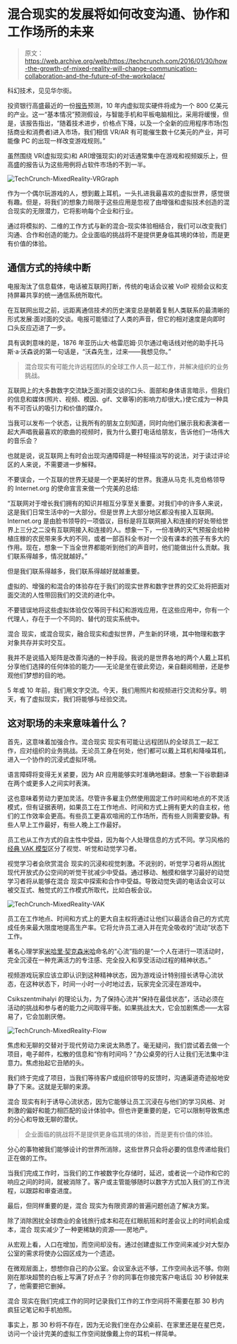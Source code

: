 # 混合现实的发展将如何改变沟通、协作和工作场所的未来

> 原文：<https://web.archive.org/web/https://techcrunch.com/2016/01/30/how-the-growth-of-mixed-reality-will-change-communication-collaboration-and-the-future-of-the-workplace/>

科幻技术，见见华尔街。

投资银行高盛最近的一份[报告](https://web.archive.org/web/20230228195120/http://www.bloomberg.com/news/articles/2016-01-13/goldman-sachs-has-four-charts-showing-the-huge-potential-in-virtual-and-augmented-reality)预测，10 年内虚拟现实硬件将成为一个 800 亿美元的产业。这一“基本情况”预测假设，与智能手机和平板电脑相比，采用将缓慢，但是，该报告指出，“随着技术进步，价格点下降，以及一个全新的应用程序市场(包括商业和消费者)进入市场，我们相信 VR/AR 有可能催生数十亿美元的产业，并可能像 PC 的出现一样改变游戏规则。”

虽然围绕 VR(虚拟现实)和 AR(增强现实)的对话通常集中在游戏和视频娱乐上，但高盛的报告认为这些用例将占软件市场的不到一半。

![TechCrunch-MixedReality-VRGraph](img/ceafb506364acc99e00c4870391abdbd.png)

作为一个偶尔玩游戏的人，想到戴上耳机，一头扎进我最喜欢的虚拟世界，感觉很有趣。但是，将我们的想象力局限于这些应用是忽视了由增强和虚拟技术创造的混合现实的无限潜力，它将影响每个企业和行业。

通过将模拟的、二维的工作方式与新的混合–现实体验相结合，我们可以改变我们沟通、合作和创造的能力。企业面临的挑战将不是提供更身临其境的体验，而是更有价值的体验。

## 通信方式的持续中断

电报淘汰了信息载体，电话被互联网打断，传统的电话会议被 VoIP 视频会议和支持屏幕共享的统一通信系统所取代。

在互联网出现之前，远距离通信技术的历史演变总是朝着复制人类联系的最清晰的形式发展:面对面的交谈。电报可能错过了人类的声音，但它的相对速度是向即时口头反应迈进了一步。

具有讽刺意味的是，1876 年亚历山大·格雷厄姆·贝尔通过电话线对他的助手托马斯·a·沃森说的第一句话是，“沃森先生，过来——我想见你。”

> 混合现实有可能允许远程团队的全球工作人员一起工作，并解决组织的业务挑战。

互联网上的大多数数字交流缺乏面对面交谈的口头、面部和身体语言暗示，但我们的信息和媒体(照片、视频、模因、gif、文章等)的影响力却很大。)使它成为一种具有不可否认的吸引力和价值的媒介。

当我可以发布一个状态，让我所有的朋友立刻知道，同时向他们展示我和表演者一起大声唱我最喜欢的歌曲的视频时，我为什么要打电话给朋友，告诉他们一场伟大的音乐会？

也就是说，说互联网上有时会出现沟通障碍是一种轻描淡写的说法，对于读过评论区的人来说，不需要进一步解释。

不要误会，一个互联的世界无疑是一个更美好的世界。我遵从马克·扎克伯格领导的 Internet.org 的使命宣言来做一个完美的总结:

“互联网对于增长我们拥有的知识并相互分享至关重要。对我们中的许多人来说，这是我们日常生活中的一大部分。但是世界上大部分地区都没有接入互联网。Internet.org 是由脸书领导的一项倡议，目标是将互联网接入和连接的好处带给世界上三分之二没有互联网接入和连接的人。想象一下，一份准确的天气预报会给种植庄稼的农民带来多大的不同，或者一部百科全书对一个没有课本的孩子有多大的作用。现在，想象一下当全世界都能听到他们的声音时，他们能做出什么贡献。我们联系得越多，情况就越好。”

但是我们联系得越多，我们联系得越好就越重要。

虚拟的、增强的和混合的体验存在于我们的现实世界和数字世界的交汇处将把面对面交流的人性带回我们的交流的进化中。

不要错误地将这些虚拟体验仅仅等同于科幻和游戏应用，在这些应用中，你有一个代理人，存在于一个不同的、替代的现实系统中。

混合 现实，或混合现实，融合现实和虚拟世界，产生新的环境，其中物理和数字对象共存并实时交互。

我并不是说插入矩阵是改善沟通的一种手段。我说的是世界各地的两个人戴上耳机分享他们选择的任何体验的能力——无论是坐在彼此旁边，亲自翻阅相册，还是参观他们梦想的目的地。

5 年或 10 年前，我们用文字交流。今天，我们用照片和视频进行交流和分享。明天，有了虚拟现实，我们将能够与经验交流。

## 这对职场的未来意味着什么？

首先，这意味着加强合作。混合现实 现实有可能让远程团队的全球员工一起工作，应对组织的业务挑战。无论员工身在何处，他们都可以戴上耳机和降噪耳机，进入一个协作的沉浸式虚拟环境。

语言障碍将变得无关紧要，因为 AR 应用能够实时准确地翻译。想象一下谷歌翻译在两个或更多人之间实时表演。

这也意味着劳动力更加灵活。尽管许多雇主仍然使用固定工作时间和地点的不灵活模式，但有证据表明，如果员工在工作地点、时间和方式上拥有更大的自主权，他们的工作效率会更高。有些员工更喜欢喧闹的工作场所，而有些人则需要安静。有些人早上工作最好，有些人晚上工作最好。

员工也从工作方式的自主性中受益，因为每个人处理信息的方式不同。学习风格的[经典 VAK 模型](https://web.archive.org/web/20230228195120/https://www.mindtools.com/pages/article/vak-learning-styles.htm)区分了视觉、听觉和动觉学习者。

视觉学习者会欣赏混合 现实的沉浸和视觉刺激。不说别的，听觉学习者将从困扰现代开放式办公空间的听觉干扰减少中受益。通过移动、触摸和做学习最好的动觉学习者将从能够在混合 现实中探索和合作中受益。导致动觉失调的电话会议可以被交互式、触觉式的工作模式所取代，比如白板会议。

![TechCrunch-MixedReality-VAK](img/9c1967c85d9f64655ae9c70953d212c2.png)

员工在工作地点、时间和方式上的更大自主权将通过让他们以最适合自己的方式完成任务来最大限度地提高生产率。它将允许员工进入并在完全吸收的“流动”状态下工作。

著名心理学家[米哈里·契克森米哈](https://web.archive.org/web/20230228195120/https://www.ted.com/talks/mihaly_csikszentmihalyi_on_flow?language=en#t-13027)命名的“心流”指的是“一个人在进行一项活动时，完全沉浸在一种充满活力的专注感、完全投入和享受活动过程的精神状态。”

视频游戏玩家应该立即认识到这种精神状态，因为游戏设计特别擅长诱导心流状态，在这种状态下，时间一小时一小时地过去，玩家完全沉浸在游戏中。

Csikszentmihalyi 的理论认为，为了保持心流并“保持在最佳状态”，活动必须在活动的挑战和参与者的能力之间取得平衡。如果挑战太大，它会加剧焦虑——太容易了，它会加剧厌倦。

![TechCrunch-MixedReality-Flow](img/bef4547f091adc522f4513e5a1fd51da.png)

焦虑和无聊的交替对于现代劳动力来说太熟悉了。毫无疑问，我们尝试着去做一个项目，电子邮件，松散的信息和“你有时间吗？”办公桌旁的行人让我们无法集中注意力。焦虑抬起它丑陋的头。

我们终于完成了项目，当我们等待客户或组织领导的反馈时，沟通渠道奇迹般地安静了下来。这就是无聊的来源。

混合 现实有利于诱导心流状态，因为它能够让员工沉浸在与他们的学习风格、对刺激的偏好和能力相匹配的设计体验中。但也许更重要的是，它可以限制导致焦虑的分心和导致无聊的潜伏。

> 企业面临的挑战将不是提供更身临其境的体验，而是更有价值的体验。

分心的事物被我们能够设计的世界所消除，这些世界只会将必要的信息传递给我们正在做的工作。

当我们完成工作时，当我们的工作被数字化存储时，延迟，或者说一个动作和它的响应之间的时间，就被消除了。客户或主管能够随时以数字方式加入我们的工作流程，以跟踪和审查进度。

最后，但同样重要的是，混合 现实为有限资源的普遍问题创造了解决方案。

除了消除困扰全球商业的金钱旅行成本和花在红眼航班和时差会议上的时间机会成本，混合 现实减少了一种更稀缺的资源——房地产。

从宏观上看，人口在增加，而空间却没有。通过创建虚拟工作空间来减少对大型办公室的需求将使办公园区成为一个遗迹。

在微观层面上，想想你自己的办公室。会议室永远不够，工作空间永远不够。你刚刚在那块超赞的白板上写满了好点子？你的同事在你接完客户电话后 30 秒钟就来了，他需要把它删掉。

混合 现实在我们完成工作的同时记录我们工作的工作空间将不需要在那 30 秒内疯狂记笔记和手机拍照。

事实上，那 30 秒将不存在，因为无论我们坐在办公桌前、在家里还是在星巴克，访问一个设计完美的虚拟工作空间就像戴上你的耳机一样简单。
